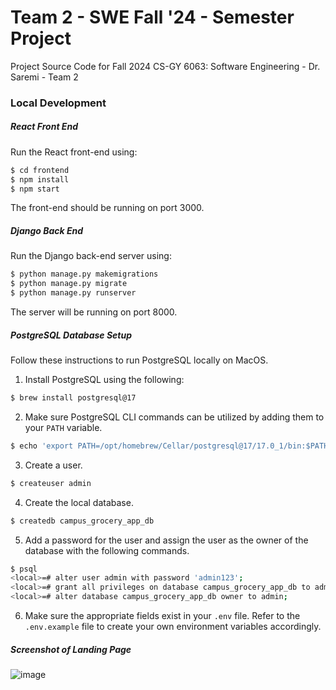 # Team 2 - SWE Fall '24 - Semester Project
Project Source Code for Fall 2024 CS-GY 6063: Software Engineering - Dr. Saremi - Team 2

### Local Development
##### React Front End
Run the React front-end using:
```sh
$ cd frontend
$ npm install
$ npm start
```

The front-end should be running on port 3000.

##### Django Back End
Run the Django back-end server using:
```sh
$ python manage.py makemigrations
$ python manage.py migrate
$ python manage.py runserver
```

The server will be running on port 8000.

##### PostgreSQL Database Setup
Follow these instructions to run PostgreSQL locally on MacOS. 

1. Install PostgreSQL using the following:
```sh
$ brew install postgresql@17
```
2. Make sure PostgreSQL CLI commands can be utilized by adding them to your `PATH` variable.
```sh
$ echo 'export PATH=/opt/homebrew/Cellar/postgresql@17/17.0_1/bin:$PATH"' >> ~/.zshrc
```
3. Create a user.
```sh
$ createuser admin
```
4. Create the local database.
```sh
$ createdb campus_grocery_app_db
```
5. Add a password for the user and assign the user as the owner of the database with the following commands.
```sh
$ psql
<local>=# alter user admin with password 'admin123';
<local>=# grant all privileges on database campus_grocery_app_db to admin;
<local>=# alter database campus_grocery_app_db owner to admin;
```
6. Make sure the appropriate fields exist in your `.env` file. Refer to the `.env.example` file to create your own environment variables accordingly.


##### Screenshot of Landing Page

![image](https://github.com/user-attachments/assets/ab124e65-049f-43b2-8e02-6c57371db876)

